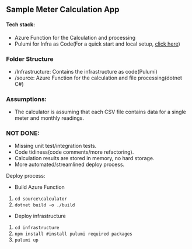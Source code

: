 ## Sample Meter Calculation App

#### Tech stack:

* Azure Function for the Calculation and processing
* Pulumi for Infra as Code(For a quick start and local setup, [click here](https://www.pulumi.com/docs/get-started/azure/begin/))

### Folder Structure
* /Infrastructure: Contains the infrastructure as code(Pulumi)
* /source: Azure Function for the calculation and file processing(dotnet C#)

### Assumptions:
* The calculator is assuming that each CSV file contains data for a single meter and monthly readings.

### NOT DONE:
* Missing unit test/integration tests.
* Code tidiness(code comments/more refactoring).
* Calculation results are stored in memory, no hard storage.
* More automated/streamlined deploy process.

Deploy process:

 * Build Azure Function 

1)
	```cd source\calculator```
2)
	```dotnet build -o ./build```

* Deploy infrastructure
1) 
	```cd infrastructure```
2) 	```npm install #install pulumi required packages```
2) 
	```pulumi up```